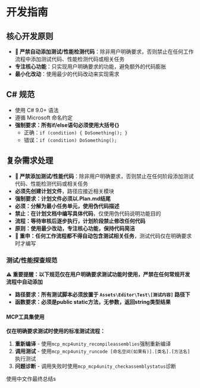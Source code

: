 ﻿# 开发指南

## 核心开发原则
- **🚫 严禁自动添加测试/性能检测代码**：除非用户明确要求，否则禁止在任何工作流程中添加测试代码、性能检测代码或相关任务
- **专注核心功能**：只实现用户明确要求的功能，避免额外的代码膨胀
- **最小化改动**：使用最少的代码改动来实现需求

## C# 规范
- 使用 C# 9.0+ 语法
- 遵循 Microsoft 命名约定
- **强制要求：所有if/else语句必须使用大括号{}**
  - 正确：`if (condition) { DoSomething(); }`
  - 错误：`if (condition) DoSomething();`

## 复杂需求处理
- **🚫 严禁添加测试/性能代码**：除非用户明确要求，否则禁止在任何阶段添加测试代码、性能检测代码或相关任务
- **必须先创建计划文件**，路径应接近相关模块
- **强制要求：计划文件必须以.Plan.md结尾**
- **必须：分解为最小任务单元，使用伪代码描述**
- **禁止：在计划文档中编写具体代码**，仅使用伪代码说明功能目的
- **流程：等待审核后逐步执行，计划阶段禁止修改任何代码**
- **原则：使用最少改动，专注核心功能，保持代码简洁**
- **🚫 重申：任何工作流程都不得自动包含测试相关任务**，测试代码仅在明确要求时才编写

### 测试/性能探查规范

**⚠️ 重要提醒：以下规范仅在用户明确要求测试功能时使用，严禁在任何常规开发流程中自动添加**

- **路径要求：所有测试脚本必须放置于 `Assets\Editor\Test\[测试内容]` 路径下**
- **函数要求：必须是public static方法，无参数，返回string类型结果**

#### MCP工具集使用
**仅在明确要求测试时使用的标准测试流程：**
1. **重新编译** - 使用`mcp_mcp4unity_recompileassemblies`强制重新编译
2. **调用测试** - 使用`mcp_mcp4unity_runcode [命名空间(如果有)].[类名].[方法名]`执行测试
3. **问题诊断** - 调用失败时使用`mcp_mcp4unity_checkassemblystatus`诊断

使用中文作最终总结s